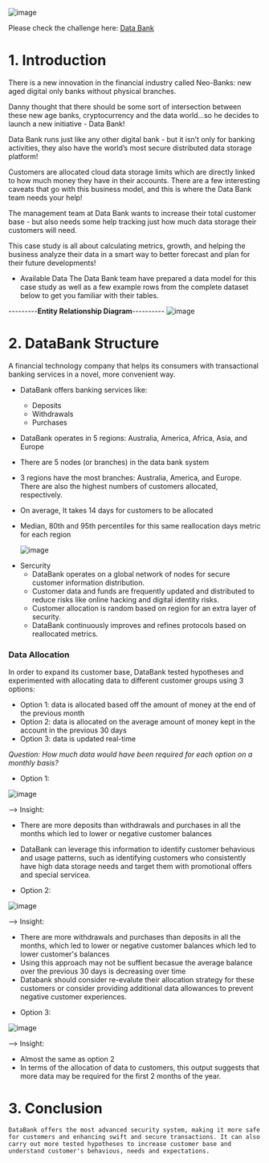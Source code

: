 ![image](https://github.com/ThuHuong-Gina/Data-Bank_8-week-SQL-Challenge/assets/141025228/b46fb9dc-fc5f-4902-87c9-5315fedda617)


Please check the challenge here: [Data Bank](http://https://8weeksqlchallenge.com/case-study-4/)


# **1. Introduction**

There is a new innovation in the financial industry called Neo-Banks: new aged digital only banks without physical branches.

Danny thought that there should be some sort of intersection between these new age banks, cryptocurrency and the data world…so he decides to launch a new initiative - Data Bank!

Data Bank runs just like any other digital bank - but it isn’t only for banking activities, they also have the world’s most secure distributed data storage platform!

Customers are allocated cloud data storage limits which are directly linked to how much money they have in their accounts. There are a few interesting caveats that go with this business model, and this is where the Data Bank team needs your help!

The management team at Data Bank wants to increase their total customer base - but also needs some help tracking just how much data storage their customers will need.

This case study is all about calculating metrics, growth, and helping the business analyze their data in a smart way to better forecast and plan for their future developments!

* Available Data
The Data Bank team have prepared a data model for this case study as well as a few example rows from the complete dataset below to get you familiar with their tables.

---------**Entity Relationship Diagram**----------
![image](https://github.com/ThuHuong-Gina/Data-Bank_-8-week-SQL-Challenge/assets/141025228/e555a140-8874-4ff9-a5f7-ffd974f11bd2)

# **2. DataBank Structure**
 A financial technology company that helps its consumers with transactional banking services in a novel, more convenient way. 
- DataBank offers banking services like:
  * Deposits
  * Withdrawals
  * Purchases
- DataBank operates in 5 regions: Australia, America, Africa, Asia, and Europe
- There are 5 nodes (or branches) in the data bank system
- 3 regions have the most branches: Australia, America, and Europe. There are also the highest numbers of customers allocated, respectively.
- On average, It takes  14 days for customers to be allocated
- Median, 80th and 95th percentiles for this same reallocation days metric for each region
  
  ![image](https://github.com/ThuHuong-Gina/Data-Bank_8-week-SQL-Challenge/assets/141025228/c951ab52-309d-4e61-b245-3ee3a0a280d4)

* Sercurity
  - DataBank operates on a global network of nodes for secure customer information distribution.
  - Customer data and funds are frequently updated and distributed to reduce risks like online hacking and digital identity risks.
  - Customer allocation is random based on region for an extra layer of security.
  - DataBank continuously improves and refines protocols based on reallocated metrics.

### Data Allocation
In order to expand its customer base, DataBank tested hypotheses and experimented with allocating data to different customer groups using 3 options:
  
  - Option 1: data is allocated based off the amount of money at the end of the previous month
  - Option 2: data is allocated on the average amount of money kept in the account in the previous 30 days
  - Option 3: data is updated real-time
    
_Question: How much data would have been required for each option on a monthly basis?_

- Option 1:
  
![image](https://github.com/ThuHuong-Gina/Data-Bank_8-week-SQL-Challenge/assets/141025228/2ba1c1ea-671d-4809-a897-4fee057b076e)

--> Insight: 
  * There are more deposits than withdrawals and purchases  in all the months which led to lower or negative customer balances   

  * DataBank can leverage this information to identify customer behavious and usage patterns, such as identifying customers who consistently have high data storage needs and target them with promotional offers and special servicea.

- Option 2:
  
![image](https://github.com/ThuHuong-Gina/Data-Bank_8-week-SQL-Challenge/assets/141025228/fe600bcb-b976-450a-ab47-863c0a96294c)

--> Insight: 
  * There are more withdrawals and purchases than deposits in all the months, which led to lower or negative customer balances which led to lower customer's balances
  * Using this approach may not be suffient becasue the average balance over the previous 30 days is decreasing over time
  * Databank should consider re-evalute their allocation strategy for these customers or consider providing additional data allowances to prevent negative customer experiences.

- Option 3:
  
![image](https://github.com/ThuHuong-Gina/Data-Bank_8-week-SQL-Challenge/assets/141025228/aa1bdcbe-e508-4680-9f4c-617628e70f6b)

--> Insight: 
  * Almost the same as option 2
  *  In terms of the allocation of data to customers, this output suggests that more data may be required for the first 2 months of the year.

# 3. Conclusion

`DataBank offers the most advanced security system, making it more safe for customers and enhancing swift and secure transactions.
It can also carry out more tested hypotheses to increase customer base and understand customer's behavious, needs and expectations.`
